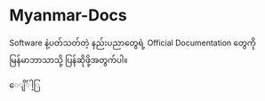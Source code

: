 # Myanmar-Docs

Software နဲ့ပတ်သတ်တဲ့ နည်းပညာတွေရဲ့ Official Documentation တွေကို မြန်မာဘာသာသို့ ပြန်ဆိုဖို့အတွက်ပါ။

ေျိ်ါ့ြ
